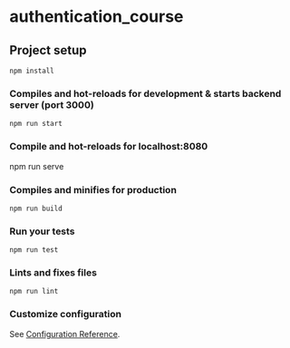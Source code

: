 # authentication_course

## Project setup

```
npm install
```

### Compiles and hot-reloads for development & starts backend server (port 3000)

```
npm run start
```
### Compile and hot-reloads for localhost:8080
npm run serve

### Compiles and minifies for production

```
npm run build
```

### Run your tests

```
npm run test
```

### Lints and fixes files

```
npm run lint
```

### Customize configuration

See [Configuration Reference](https://cli.vuejs.org/config/).
